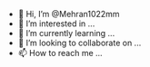 - 👋 Hi, I’m @Mehran1022mm
- 👀 I’m interested in ...
- 🌱 I’m currently learning ...
- 💞️ I’m looking to collaborate on ...
- 📫 How to reach me ...

<!---
Mehran1022mm/Mehran1022mm is a ✨ special ✨ repository because its `README.md` (this file) appears on your GitHub profile.
You can click the Preview link to take a look at your changes.
--->
